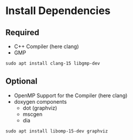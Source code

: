 # Install Dependencies
## Required 
- C++ Compiler (here clang)
- GMP

`sudo apt install clang-15 libgmp-dev`
## Optional 
- OpenMP Support for the Compiler (here clang)
- doxygen components 
    - dot (graphviz) 
    - mscgen
    - dia

`sudo apt install libomp-15-dev graphviz`
